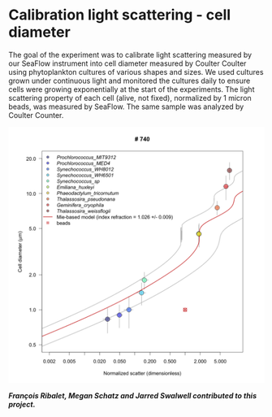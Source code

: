 # Calibration light scattering - cell diameter
The goal of the experiment was to calibrate light scattering measured by our SeaFlow instrument into cell diameter measured by Coulter Coulter using phytoplankton cultures of various shapes and sizes.
We used cultures grown under continuous light and monitored the cultures daily to ensure cells were growing exponentially at the start of the experiments.
The light scattering property of each cell (alive, not fixed), normalized by 1 micron beads, was measured by SeaFlow. The same sample was analyzed by Coulter Counter.

![alt text](740-Size-scatter.png "SeaFlow calibration of forward scatter normalized by 1 micron beads compared to Mie theory")

***François Ribalet, Megan Schatz and Jarred Swalwell contributed to this project.***
